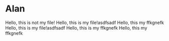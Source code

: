 # Alan 

Hello, this is not my file!
Hello, this is my file!asdfsadf
Hello, this my ffkgnefk
Hello, this is my file!asdfsadf
Hello, this is my ffkgnefk
Hello, this my ffkgnefk
